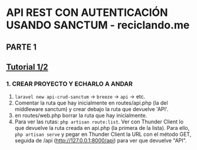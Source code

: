 # API REST CON AUTENTICACIÓN USANDO SANCTUM - reciclando.me

## PARTE 1
[Tutorial 1/2](https://www.youtube.com/watch?v=LmMJB3STuU4)
---
### 1.  CREAR PROYECTO Y ECHARLO A ANDAR
1. `laravel new api-crud-sanctum` -> `breeze` -> `api` -> etc.
2. Comentar la ruta que hay inicialmente en routes/api.php (la del middleware sanctum) y crear debajo la ruta que devuelve 'API'.
3. en routes/web.php borrar la ruta que hay inicialmente.
4. Para ver las rutas: `php artisan route:list`. Ver con Thunder Client lo que devuelve la ruta creada en api.php (la primera de la lista). Para ello, `php artisan serve` y pegar en Thunder Client la URL con el método GET, seguida de /api (http://127.0.0.1:8000/api) para ver que devuelve "API".
